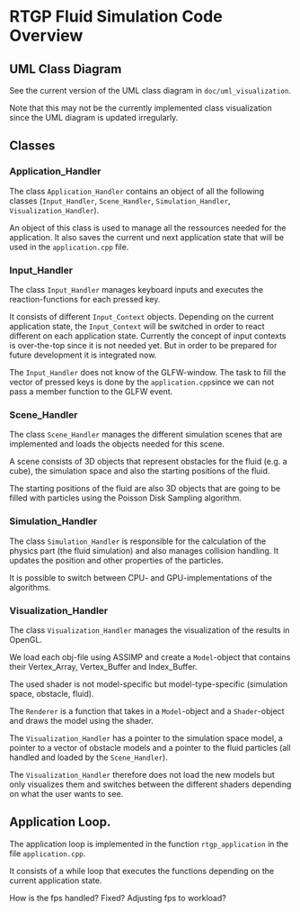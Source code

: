 # RTGP Fluid Simulation Code Overview

## UML Class Diagram

See the current version of the UML class diagram in `doc/uml_visualization`.

Note that this may not be the currently implemented class visualization since the UML diagram is updated irregularly.

## Classes

### Application_Handler

The class `Application_Handler` contains an object of all the following classes (`Input_Handler`, `Scene_Handler`, `Simulation_Handler`, `Visualization_Handler`).

An object of this class is used to manage all the ressources needed for the application.
It also saves the current und next application state that will be used in the `application.cpp` file.

### Input_Handler

The class `Input_Handler` manages keyboard inputs and executes the reaction-functions for each pressed key.

It consists of different `Input_Context` objects. Depending on the current application state, the `Input_Context` will be switched in order to react different on each application state.
Currently the concept of input contexts is over-the-top since it is not needed yet. But in order to be prepared for future development it is integrated now.

The `Input_Handler` does not know of the GLFW-window. The task to fill the vector of pressed keys is done by the `application.cpp`since we can not pass a member function to the GLFW event.

### Scene_Handler

The class `Scene_Handler` manages the different simulation scenes that are implemented and loads the objects needed for this scene.

A scene consists of 3D objects that represent obstacles for the fluid (e.g. a cube), the simulation space and also the starting positions of the fluid.

The starting positions of the fluid are also 3D objects that are going to be filled with particles using the Poisson Disk Sampling algorithm.

### Simulation_Handler

The class `Simulation_Handler` is responsible for the calculation of the physics part (the fluid simulation) and also manages collision handling. It updates the position and other properties of the particles.

It is possible to switch between CPU- and GPU-implementations of the algorithms.

### Visualization_Handler

The class `Visualization_Handler` manages the visualization of the results in OpenGL.

We load each obj-file using ASSIMP and create a `Model`-object that contains their Vertex_Array, Vertex_Buffer and Index_Buffer.

The used shader is not model-specific but model-type-specific (simulation space, obstacle, fluid).

The `Renderer` is a function that takes in a `Model`-object and a `Shader`-object and draws the model using the shader.

The `Visualization_Handler` has a pointer to the simulation space model, a pointer to a vector of obstacle models and a pointer to the fluid particles (all handled and loaded by the `Scene_Handler`).

The `Visualization_Handler` therefore does not load the new models but only visualizes them and switches between the different shaders depending on what the user wants to see.

## Application Loop.

The application loop is implemented in the function `rtgp_application` in the file `application.cpp`.

It consists of a while loop that executes the functions depending on the current application state.

How is the fps handled? Fixed? Adjusting fps to workload?